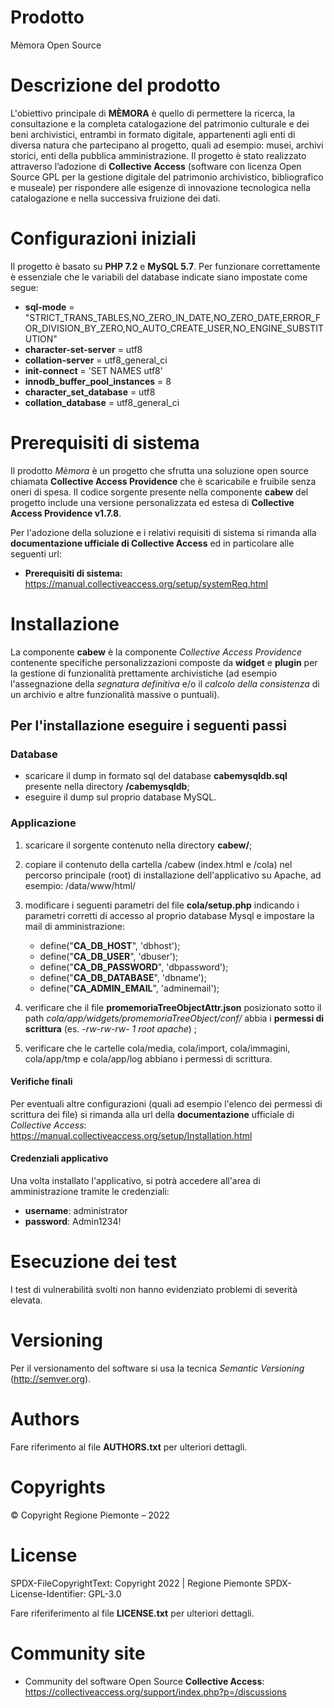 # Prodotto

Mèmora Open Source

# Descrizione del prodotto

L'obiettivo principale di **MÈMORA** è quello di permettere la ricerca, la consultazione e la completa catalogazione del patrimonio culturale e dei beni archivistici, entrambi in formato digitale, appartenenti agli enti di diversa natura che partecipano al progetto, quali ad esempio: musei, archivi storici, enti della pubblica amministrazione. Il progetto è stato realizzato attraverso l’adozione di **Collective Access** (software con licenza Open Source GPL per la gestione digitale del patrimonio archivistico, bibliografico e museale) per rispondere alle esigenze di innovazione tecnologica nella catalogazione e nella successiva fruizione dei dati.

# Configurazioni iniziali

Il progetto è basato su **PHP 7.2** e **MySQL 5.7**. Per funzionare correttamente è essenziale che le variabili del database indicate siano impostate come segue:

- **sql-mode** = "STRICT_TRANS_TABLES,NO_ZERO_IN_DATE,NO_ZERO_DATE,ERROR_FOR_DIVISION_BY_ZERO,NO_AUTO_CREATE_USER,NO_ENGINE_SUBSTITUTION"
- **character-set-server** = utf8
- **collation-server** = utf8_general_ci
- **init-connect** = 'SET NAMES utf8'
- **innodb_buffer_pool_instances** = 8
- **character_set_database** = utf8
- **collation_database** = utf8_general_ci

# Prerequisiti di sistema

Il prodotto *Mèmora* è un progetto che sfrutta una soluzione open source chiamata **Collective Access Providence** che è scaricabile e fruibile senza oneri di spesa. Il codice sorgente presente nella componente **cabew** del progetto include una versione personalizzata ed estesa di **Collective Access Providence v1.7.8**.

Per l'adozione della soluzione e i relativi requisiti di sistema si rimanda alla **documentazione ufficiale di Collective Access** ed in particolare alle seguenti url:

- **Prerequisiti di sistema:** https://manual.collectiveaccess.org/setup/systemReq.html

# Installazione

La componente **cabew** è la componente *Collective Access Providence* contenente specifiche personalizzazioni composte da **widget** e **plugin** per la gestione di funzionalità prettamente archivistiche (ad esempio l'assegnazione della *segnatura definitiva* e/o il *calcolo della consistenza* di un archivio e altre funzionalità massive o puntuali).

## Per l'installazione eseguire i seguenti passi

### Database

- scaricare il dump in formato sql del database **cabemysqldb.sql** presente nella directory **/cabemysqldb**;
- eseguire il dump sul proprio database  MySQL.

### Applicazione

 1. scaricare il sorgente contenuto nella directory **cabew/**;
 2. copiare il contenuto della cartella /cabew (index.html e /cola) nel percorso principale (root) di installazione dell'applicativo su Apache, ad esempio: /data/www/html/
 3. modificare i seguenti parametri del file **cola/setup.php** indicando i parametri corretti di accesso al proprio database Mysql e impostare la mail di amministrazione:
    - define("__CA_DB_HOST__", 'dbhost');
    - define("__CA_DB_USER__", 'dbuser');
    - define("__CA_DB_PASSWORD__", 'dbpassword');
    - define("__CA_DB_DATABASE__", 'dbname');
    - define("__CA_ADMIN_EMAIL__", 'adminemail');

 4. verificare che il file **promemoriaTreeObjectAttr.json** posizionato sotto il path *cola/app/widgets/promemoriaTreeObject/conf/* abbia i **permessi di scrittura** (es. -*rw-rw-rw- 1 root apache*) ;
 5. verificare che le cartelle cola/media, cola/import, cola/immagini, cola/app/tmp e cola/app/log abbiano i permessi di scrittura.

#### Verifiche finali

Per eventuali altre configurazioni (quali ad esempio l'elenco dei permessi di scrittura dei file) si rimanda alla url della **documentazione** ufficiale di *Collective Access*: https://manual.collectiveaccess.org/setup/Installation.html

#### Credenziali applicativo

Una volta installato l'applicativo, si potrà accedere all'area di amministrazione tramite le credenziali:

 - **username**: administrator
 - **password**: Admin1234!

# Esecuzione dei test

I test di vulnerabilità svolti non hanno evidenziato problemi di severità elevata.

# Versioning

Per il versionamento del software si usa la tecnica *Semantic Versioning* (http://semver.org).

# Authors

Fare riferimento al file **AUTHORS.txt** per ulteriori dettagli.

# Copyrights

© Copyright Regione Piemonte – 2022

# License

SPDX-FileCopyrightText: Copyright 2022 | Regione Piemonte
SPDX-License-Identifier: GPL-3.0

Fare riferiferimento al file **LICENSE.txt** per ulteriori dettagli.

# Community site

 - Community del software Open Source **Collective Access**: https://collectiveaccess.org/support/index.php?p=/discussions